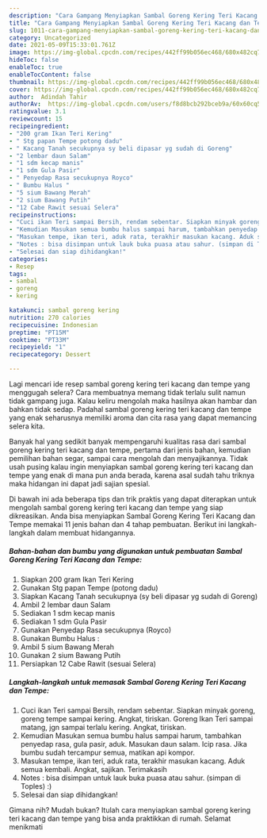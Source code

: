 ```yaml
---
description: "Cara Gampang Menyiapkan Sambal Goreng Kering Teri Kacang dan Tempe yang Sempurna"
title: "Cara Gampang Menyiapkan Sambal Goreng Kering Teri Kacang dan Tempe yang Sempurna"
slug: 1011-cara-gampang-menyiapkan-sambal-goreng-kering-teri-kacang-dan-tempe-yang-sempurna
category: Uncategorized
date: 2021-05-09T15:33:01.761Z
image: https://img-global.cpcdn.com/recipes/442ff99b056ec468/680x482cq70/sambal-goreng-kering-teri-kacang-dan-tempe-foto-resep-utama.jpg
hideToc: false
enableToc: true
enableTocContent: false
thumbnail: https://img-global.cpcdn.com/recipes/442ff99b056ec468/680x482cq70/sambal-goreng-kering-teri-kacang-dan-tempe-foto-resep-utama.jpg
cover: https://img-global.cpcdn.com/recipes/442ff99b056ec468/680x482cq70/sambal-goreng-kering-teri-kacang-dan-tempe-foto-resep-utama.jpg
author:  Adindah Tahir
authorAv:  https://img-global.cpcdn.com/users/f8d8bcb292bceb9a/60x60cq50/avatar.jpg
ratingvalue: 3.1
reviewcount: 15
recipeingredient:
- "200 gram Ikan Teri Kering"
- " Stg papan Tempe potong dadu"
- " Kacang Tanah secukupnya sy beli dipasar yg sudah di Goreng"
- "2 lembar daun Salam"
- "1 sdm kecap manis"
- "1 sdm Gula Pasir"
- " Penyedap Rasa secukupnya Royco"
- " Bumbu Halus "
- "5 sium Bawang Merah"
- "2 sium Bawang Putih"
- "12 Cabe Rawit sesuai Selera"
recipeinstructions:
- "Cuci ikan Teri sampai Bersih, rendam sebentar. Siapkan minyak goreng, goreng tempe sampai kering. Angkat, tiriskan. Goreng Ikan Teri sampai matang, jgn sampai terlalu kering. Angkat, tiriskan."
- "Kemudian Masukan semua bumbu halus sampai harum, tambahkan penyedap rasa, gula pasir, aduk. Masukan daun salam. Icip rasa. Jika bumbu sudah tercampur semua, matikan api kompor."
- "Masukan tempe, ikan teri, aduk rata, terakhir masukan kacang. Aduk semua kembali. Angkat, sajikan. Terimakasih"
- "Notes : bisa disimpan untuk lauk buka puasa atau sahur. (simpan di Toples) :)"
- "Selesai dan siap dihidangkan!"
categories:
- Resep
tags:
- sambal
- goreng
- kering

katakunci: sambal goreng kering 
nutrition: 270 calories
recipecuisine: Indonesian
preptime: "PT15M"
cooktime: "PT33M"
recipeyield: "1"
recipecategory: Dessert

---
```



Lagi mencari ide resep sambal goreng kering teri kacang dan tempe yang menggugah selera? Cara membuatnya memang tidak terlalu sulit namun tidak gampang juga. Kalau keliru mengolah maka hasilnya akan hambar dan bahkan tidak sedap. Padahal sambal goreng kering teri kacang dan tempe yang enak seharusnya memiliki aroma dan cita rasa yang dapat memancing selera kita.


Banyak hal yang sedikit banyak mempengaruhi kualitas rasa dari sambal goreng kering teri kacang dan tempe, pertama dari jenis bahan, kemudian pemilihan bahan segar, sampai cara mengolah dan menyajikannya. Tidak usah pusing kalau ingin menyiapkan sambal goreng kering teri kacang dan tempe yang enak di mana pun anda berada, karena asal sudah tahu triknya maka hidangan ini dapat jadi sajian spesial.




Di bawah ini ada beberapa tips dan trik praktis yang dapat diterapkan untuk mengolah sambal goreng kering teri kacang dan tempe yang siap dikreasikan. Anda bisa menyiapkan Sambal Goreng Kering Teri Kacang dan Tempe memakai 11 jenis bahan dan 4 tahap pembuatan. Berikut ini langkah-langkah dalam membuat hidangannya.

<!--inarticleads1-->

##### Bahan-bahan dan bumbu yang digunakan untuk pembuatan Sambal Goreng Kering Teri Kacang dan Tempe:

1. Siapkan 200 gram Ikan Teri Kering
1. Gunakan  Stg papan Tempe (potong dadu)
1. Siapkan  Kacang Tanah secukupnya (sy beli dipasar yg sudah di Goreng)
1. Ambil 2 lembar daun Salam
1. Sediakan 1 sdm kecap manis
1. Sediakan 1 sdm Gula Pasir
1. Gunakan  Penyedap Rasa secukupnya (Royco)
1. Gunakan  Bumbu Halus :
1. Ambil 5 sium Bawang Merah
1. Gunakan 2 sium Bawang Putih
1. Persiapkan 12 Cabe Rawit (sesuai Selera)




<!--inarticleads2-->

##### Langkah-langkah untuk memasak Sambal Goreng Kering Teri Kacang dan Tempe:

1. Cuci ikan Teri sampai Bersih, rendam sebentar. Siapkan minyak goreng, goreng tempe sampai kering. Angkat, tiriskan. Goreng Ikan Teri sampai matang, jgn sampai terlalu kering. Angkat, tiriskan.
1. Kemudian Masukan semua bumbu halus sampai harum, tambahkan penyedap rasa, gula pasir, aduk. Masukan daun salam. Icip rasa. Jika bumbu sudah tercampur semua, matikan api kompor.
1. Masukan tempe, ikan teri, aduk rata, terakhir masukan kacang. Aduk semua kembali. Angkat, sajikan. Terimakasih
1. Notes : bisa disimpan untuk lauk buka puasa atau sahur. (simpan di Toples) :)
1. Selesai dan siap dihidangkan!



Gimana nih? Mudah bukan? Itulah cara menyiapkan sambal goreng kering teri kacang dan tempe yang bisa anda praktikkan di rumah. Selamat menikmati
